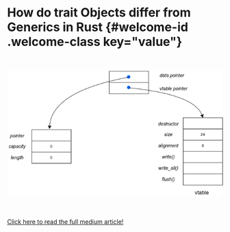 # How do trait Objects differ from Generics in Rust {#welcome-id .welcome-class key="value"}


<br />

![Layout of a trait object in memory](images/trait_object_layout.png)

<br />

[Click here to read the full medium article!](https://medium.com/@richinex/trait-objects-vs-generics-in-rust-426a9ce22d78)